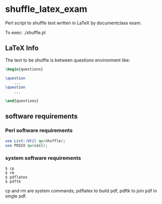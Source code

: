 # shuffle_latex_exam
Perl script to shuffle test written in LaTeX
by documentclass exam.

To exec:
    ./shuffle.pl

## LaTeX Info
The text to be shuffle is between questions environment like:
```Latex
\begin{questions}

\question
    ...
\question
    ...

\end{questions}
```

## software requirements

### Perl software requirements

```Perl
use List::Util qw/shuffle/;
use POSIX qw(ceil);
```

### system software requirements
```console
$ cp
$ rm
$ pdflatex
$ pdftk
```

cp and rm are system commands,
pdflatex to build pdf, pdftk to join pdf in single pdf.
